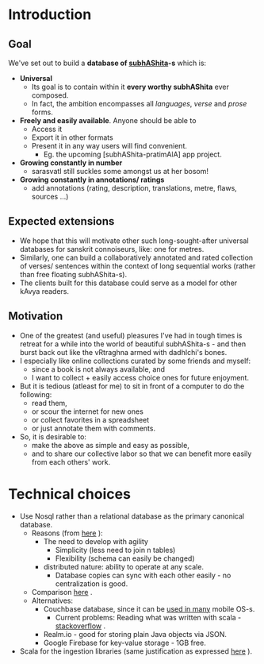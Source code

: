 # Introduction
## Goal
We've set out to build a **database of [subhAShita​](https://en.wikipedia.org/wiki/Subhashita) -s** which is:
* **Universal**
    * Its goal is to contain within it **every worthy subhAShita** ever composed.
    * In fact, the ambition encompasses all *languages*, *verse* and *prose* forms.
* **Freely and easily available**. Anyone should be able to
    * Access it
    * Export it in other formats
    * Present it in any way users will find convenient.
      * Eg. the upcoming [subhAShita-pratimAlA] app project.
* **Growing constantly in number**
    * sarasvatI still suckles some amongst us at her bosom!
* **Growing constantly in annotations/ ratings**
    * add annotations (rating, description, translations, metre, flaws, sources ...)


## Expected extensions
* We hope that this will motivate other such long-sought-after universal databases for sanskrit connoiseurs, like: one for metres.
* Similarly, one can build a collaboratively annotated and rated collection of verses/ sentences within the context of long sequential works (rather than free floating subhAShita-s).
* The clients built for this database could serve as a model for other kAvya readers.

## Motivation
* One of the greatest (and useful) pleasures I've had in tough times is retreat for a while into the world of beautiful subhAShita-s - and then burst back out like the vRtraghna armed with dadhIchi's bones.
* I especially like online collections curated by some friends and myself:
  * since a book is not always available, and
  * I want to collect + easily access choice ones for future enjoyment.
* But it is tedious (atleast for me) to sit in front of a computer to do the following:
    * read them,
    * or scour the internet for new ones
    * or collect favorites in a spreadsheet
    * or just annotate them with comments.
* So, it is desirable to:
    * make the above as simple and easy as possible,
    * and to share our collective labor so that we can benefit more easily from each others' work.

# Technical choices
* Use Nosql rather than a relational database as the primary canonical database.
  * Reasons (from [here](https://www.couchbase.com/nosql-resources/why-nosql) ):
    * The need to develop with agility
      * Simplicity (less need to join n tables)
      * Flexibility (schema can easily be changed)
    * distributed nature: ability to operate at any scale.
      * Database copies can sync with each other easily - no centralization is good.
  * Comparison [here](http://db-engines.com/en/system/Cassandra%3BCouchbase%3BMongoDB%3BRedis) .
  * Alternatives:
    * Couchbase database, since it can be [used in many](https://developer.couchbase.com/documentation/mobile/1.4/training/develop/using-the-database/index.html) mobile OS-s.
      * Current problems: Reading what was written with scala - [stackoverflow](http://stackoverflow.com/questions/43315540/couchbase-lite-retrieving-document-properties-after-reopening-database-yields) .
    * Realm.io - good for storing plain Java objects via JSON.
    * Google Firebase for key-value storage - 1GB free.
* Scala for the ingestion libraries (same justification as expressed [here](https://github.com/sanskrit-coders/sanskritnlpjava/blob/master/README.md#scala) ).
